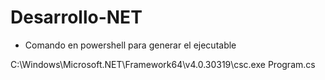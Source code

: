 # Desarrollo-NET

* Comando en powershell para generar el ejecutable 

C:\Windows\Microsoft.NET\Framework64\v4.0.30319\csc.exe Program.cs